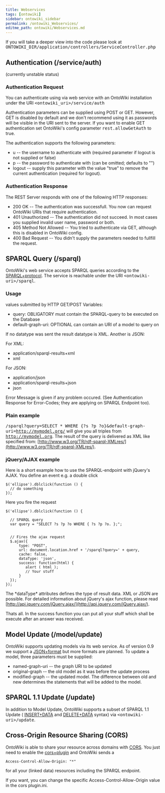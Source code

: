```yaml
---
title: Webservices
tags: [ontowiki]
sidebar: ontowiki_sidebar
permalink: /ontowiki_Webservices/
editme_path: ontowiki/Webservices.md
---
```

If you will take a deeper view into the code please look at <tt>ONTOWIKI_DIR/application/controllers/ServiceController.php</tt>

## Authentication (/service/auth)

(currently unstable status)

### Authentication Request

You can authenticate using via web service with an OntoWiki installation under the URI <tt>&lt;ontowiki_uri&gt;/service/auth</tt>

Authentication parameters can be supplied using POST or GET. However, GET is disabled by default and we don't recommend using it as passwords will be visible in the URI sent to the server. If you want to enable GET authentication set OntoWiki's config parameter <tt>rest.allowGetAuth</tt> to true.

The authentication supports the following parameters:

- u -- the username to authenticate with (required parameter if logout is not supplied or false)
- p -- the password to authenticate with (can be omitted; defaults to "")
- logout -- supply this parameter with the value "true" to remove the current authentication (required for logout).

### Authentication Response

The REST Server responds with one of the following HTTP responses:

- 200 OK -- The authentication was successfull. You now can request OntoWiki URIs that require authentication.
- 401 Unauthorized -- The authentication did not succeed. In most cases you supplied invalid user name, password or both.
- 405 Method Not Allowed -- You tried to authenticate via GET, although this is disabled in OntoWiki config.
- 400 Bad Request -- You didn't supply the parameters needed to fullfill the request.

## SPARQL Query (/sparql)

OntoWiki's web service accepts SPARQL queries according to the [SPARQL+protocol](http:_www.w3.org/TR/rdf-sparql-protocol/). The service is reachable under the URI <tt>&lt;ontowiki-uri&gt;/sparql</tt>.

### Usage

values submitted by HTTP GET/POST Variables:

- query: OBLIGATORY must contain the SPARQL-query to be executed on the Database
- default-graph-uri: OPTIONAL can contain an URI of a model to query on

If no datatype was sent the result datatype is XML. Another is JSON:

For XML:

- application/sparql-results+xml
- xml

For JSON:

- application/json
- application/sparql-results+json
- json

Error Message is given if any problem occured. (See Authentication Response for Error-Codes; they are applying on SPARQL Endpoint too).

### Plain example

<tt>/sparql?query=SELECT * WHERE {?s ?p ?o}&amp;default-graph-uri=http://mymodel.org/</tt> will give you all triples from <tt>http://mymodel.org</tt>. The result of the query is delivered as XML like specified from: [http://www.w3.org/TR/rdf-sparql-XMLres/](http://www.w3.org/TR/rdf-sparql-XMLres/).

### jQuery/AJAX example

Here is a short example how to use the SPARQL-endpoint with jQuery's AJAX. You define an event e.g. a double click

```
$('ellipse').dblclick(function () {
  // do something
});
```

Here you fire the request

```
$('ellipse').dblclick(function () {

  // SPARQL query
  var query = "SELECT ?s ?p ?o WHERE { ?s ?p ?o. };";
  
  
  // Fires the ajax request
  $.ajax({
      type: "POST",
      url: document.location.href + '/sparql?query=' + query,
      cache: false,
      dataType: 'json', 
      success: function(html) {
         alert ( html );
         // Your stuff
      }
  });
});
```

The \*dataType\* attributes defines the type of result data. XML or JSON are possible. For detailed information about jQuery's ajax function, please read [http://api.jquery.com/jQuery.ajax/](http://api.jquery.com/jQuery.ajax/).

Thats all. In the success function you can put all your stuff which shall be execute after an answer was received.

## Model Update (/model/update)

OntoWiki supports updating models via its web service. As of version 0.9 we support a [JSON+format](http:_n2.talis.com/wiki/RDF\_JSON\_Specification) but more formats are planned. To update a model, three parameters must be supplied:

- named-graph-uri -- the graph URI to be updated
- original-graph -- the old model as it was before the update process 
- modified-graph -- the updated model. The difference between old and new determines the statements that will be added to the model.

## SPARQL 1.1 Update (/update)

In addition to Model Update, OntoWiki supports a subset of SPARQL 1.1 Update ( [INSERT+DATA](http:_www.w3.org/TR/2010/WD-sparql11-update-20100126/#t411) and [DELETE+DATA](http:www.w3.org/TR/2010/WD-sparql11-update-20100126/#t412) syntax) via <tt>&lt;ontowiki-uri&gt;/update</tt>.

## Cross-Origin Resource Sharing (CORS)

OntoWiki is able to share your resource across domains with [CORS](http:_enable-cors.org/). You just need to enable the [cors+plugin](http:code.google.com/p/ontowiki/source/browse/extensions/plugins/cors/) and OntoWiki sends a

```
Access-Control-Allow-Origin: "*"
```

for all your (linked data) resources including the SPARQL endpoint.

If you want, you can change the specific Access-Control-Allow-Origin value in the cors plugin.ini.

